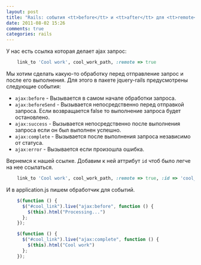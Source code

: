 ```yaml
---
layout: post
title: "Rails: события <tt>before</tt> и <tt>after</tt> для <tt>remote</tt> ссылок."
date: 2011-08-02 15:26
comments: true
categories: rails
---
```


У нас есть ссылка которая делает ajax запрос:

``` ruby
    link_to 'Cool work', cool_work_path, :remote => true
```

Мы хотим сделать какую-то обработку перед отправление запрос и после его выполнения.
Для этого в пакете jquery-rails предусмотрены следующие события:

- `ajax:before` - Вызывается в самом начале обработки запроса.
- `ajax:beforeSend` - Вызывается непосредственно перед отправкой запроса. Если возвращается false
   то выполнение запроса будет остановлено.
- `ajax:success` - Вызывается непосредственно после выполнения запроса если он был выполнен успешно.
- `ajax:complete` - Вызывается после выполнения запроса независимо от статуса.
- `ajax:error` - Вызывается если произошла ошибка.

Вернемся к нашей ссылке. Добавим к ней аттрибут `id` чтоб было легче на нее ссылаться.

``` ruby
    link_to 'Cool work', cool_work_path, :remote => true, :id => 'cool_link'
```

И в application.js пишем обработчик для событий.

``` javascript
    $(function () {
      $("#cool_link").live("ajax:before", function () {
        $(this).html("Processing...")
      };
    });

    $(function () {
      $("#cool_link").live("ajax:complete", function () {
        $(this).html("Cool work")
      };
    });
```
